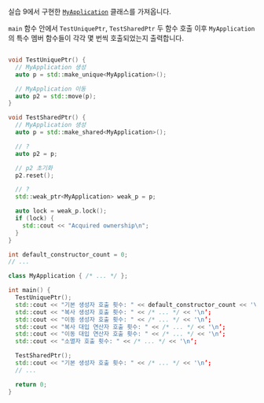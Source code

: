실습 9에서 구현한 [`MyApplication`](../answers/day2-exercise-08.cc) 클래스를 가져옵니다.

`main` 함수 안에서 `TestUniquePtr`, `TestSharedPtr` 두 함수 호출 이후
`MyApplication`의 특수 멤버 함수들이 각각 몇 번씩 호출되었는지 출력합니다.

```c++

void TestUniquePtr() {
  // MyApplication 생성
  auto p = std::make_unique<MyApplication>();

  // MyApplication 이동
  auto p2 = std::move(p);
}

void TestSharedPtr() {
  // MyApplication 생성
  auto p = std::make_shared<MyApplication>();

  // ?
  auto p2 = p;

  // p2 초기화
  p2.reset();

  // ?
  std::weak_ptr<MyApplication> weak_p = p;

  auto lock = weak_p.lock();
  if (lock) {
    std::cout << "Acquired ownership\n";
  }
}

int default_constructor_count = 0;
// ...

class MyApplication { /* ... */ };

int main() {
  TestUniquePtr();
  std::cout << "기본 생성자 호출 횟수: " << default_constructor_count << '\n’;
  std::cout << "복사 생성자 호출 횟수: " << /* ... */ << '\n’;
  std::cout << "이동 생성자 호출 횟수: " << /* ... */ << '\n’;
  std::cout << "복사 대입 연산자 호출 횟수: " << /* ... */ << '\n’;
  std::cout << "이동 대입 연산자 호출 횟수: " << /* ... */ << '\n’;
  std::cout << "소멸자 호출 횟수: " << /* ... */ << '\n’;

  TestSharedPtr();
  std::cout << "기본 생성자 호출 횟수: " << /* ... */ << '\n’;
  // ...

  return 0;
}



```
